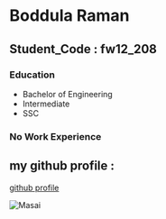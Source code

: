 # Boddula Raman
## Student_Code :  fw12_208
### Education 
- Bachelor of Engineering 
- Intermediate 
- SSC
### No Work Experience

## my github profile :

[github profile]("https://github.com/raman-boddula)


![Masai](https://admissions.masaischool.com/img/logo_big.png)